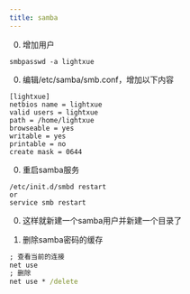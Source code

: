 ```yaml
---
title: samba
---
```


0. 增加用户
```
smbpasswd -a lightxue
```

0. 编辑/etc/samba/smb.conf，增加以下内容
```
[lightxue]
netbios name = lightxue
valid users = lightxue
path = /home/lightxue
browseable = yes
writable = yes
printable = no
create mask = 0644
```

0. 重启samba服务
```
/etc/init.d/smbd restart
or
service smb restart
```

0. 这样就新建一个samba用户并新建一个目录了

0. 删除samba密码的缓存
```bat
; 查看当前的连接
net use
; 删除
net use * /delete
```

